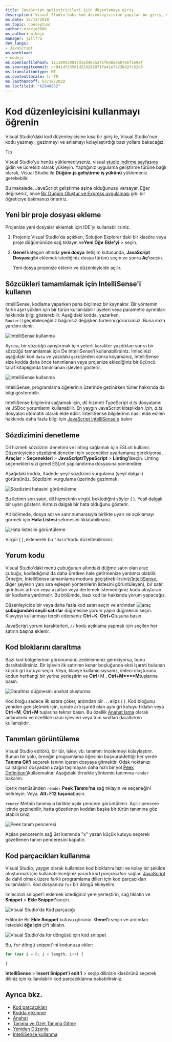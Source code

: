 ```yaml
---
title: JavaScript geliştiricileri için düzenlemeye giriş
description: Visual Studio'daki kod düzenleyicisine yapılan bu giriş, Visual Studio'nun JavaScript kodunu yazmayı, gezinmeyi ve anlamayı kolaylaştırdığı bazı yollardan bazılarını gösterir.
ms.date: 12/13/2018
ms.topic: conceptual
author: mikejo5000
ms.author: mikejo
manager: jillfra
dev_langs:
- JavaScript
ms.workload:
- nodejs
ms.openlocfilehash: 111100038817d16d4655271f648aeb076bf1e9af
ms.sourcegitcommit: cc841df335d1d22d281871fe41e74238d2fc52a6
ms.translationtype: MT
ms.contentlocale: tr-TR
ms.lasthandoff: 03/18/2020
ms.locfileid: "62840852"
---
```

# <a name="learn-to-use-the-code-editor"></a>Kod düzenleyicisini kullanmayı öğrenin

Visual Studio'daki kod düzenleyicisine kısa bir giriş te, Visual Studio'nun kodu yazmayı, gezinmeyi ve anlamayı kolaylaştırdığı bazı yollara bakacağız.

> [!TIP]
> Visual Studio'yu henüz yüklemediyseniz, visual [studio indirme sayfasına](https://visualstudio.microsoft.com/downloads/) gidin ve ücretsiz olarak yükleyin. Yaptığınız uygulama geliştirme türüne bağlı olarak, Visual Studio ile **Düğüm.js geliştirme iş yükünü** yüklemeniz gerekebilir.

Bu makalede, JavaScript geliştirme aşina olduğunuzu varsayar. Eğer değilseniz, önce [Bir Düğüm Oluştur ve Express uygulaması](../javascript/tutorial-nodejs.md) gibi bir öğreticiye bakmanızı öneririz.

## <a name="add-a-new-project-file"></a>Yeni bir proje dosyası ekleme

Projenize yeni dosyalar eklemek için IDE'yi kullanabilirsiniz.

1. Projeniz Visual Studio'da açıkken, Solution Explorer'daki bir klasöre veya proje düğümünüze sağ tıklayın ve**Yeni Öğe** **Ekle'yi** > seçin.

1. **Genel** kategori altında **yeni dosya** iletişim kutusunda, **JavaScript Dosyası**gibi eklemek istediğiniz dosya türünü seçin ve sonra **Aç'ı**seçin.

    Yeni dosya projenize eklenir ve düzenleyicide açılır.

## <a name="use-intellisense-to-complete-words"></a>Sözcükleri tamamlamak için IntelliSense'i kullanın

IntelliSense, kodlama yaparken paha biçilmez bir kaynaktır. Bir yöntemin farklı aşırı yükleri için bir türün kullanılabilir üyeleri veya parametre ayrıntıları hakkında bilgi gösterebilir. Aşağıdaki kodda, yazarken, `Router()`geçebileceğiniz bağımsız değişken türlerini görürsünüz. Buna imza yardımı denir.

![IntelliSense kullanma](../javascript/media/write-code-signature-checking.png)

Ayrıca, bir sözcüğü ayrıştırmak için yeterli karakter yazdıktan sonra bir sözcüğü tamamlamak için De IntelliSense'i kullanabilirsiniz. İmlecinizi aşağıdaki kod `data` ve yazıdaki `get`dizeden sonra koyarsanız, IntelliSense size kodda daha önce tanımlanan veya projenize eklediğiniz bir üçüncü taraf kitaplığında tanımlanan işlevleri gösterir.

![IntelliSense kullanma](../javascript/media/write-code-intellisense.png)

IntelliSense, programlama öğelerinin üzerinde gezinirken türler hakkında da bilgi gösterebilir.

IntelliSense bilgilerini sağlamak için, dil hizmeti TypeScript *d.ts* dosyalarını ve JSDoc yorumlarını kullanabilir. En yaygın JavaScript kitaplıkları *için, d.ts* dosyaları otomatik olarak elde edilir. IntelliSense bilgilerinin nasıl elde edilen hakkında daha fazla bilgi için [JavaScript IntelliSense'e](../ide/javascript-intellisense.md?toc=/visualstudio/javascript/toc.json) bakın

## <a name="check-syntax"></a>Sözdizimini denetleme

Dil hizmeti sözdizimi denetimi ve linting sağlamak için ESLint kullanır. Düzenleyicide sözdizimi denetimi için seçenekler ayarlamanız gerekiyorsa, **Araçlar** > **Seçenekleri** > **JavaScript/TypeScript** > **Linting'i**seçin. Linting seçenekleri sizi genel ESLint yapılandırma dosyasına yönlendirer.

Aşağıdaki kodda, ifadede yeşil sözdizimi vurgulama (yeşil dalgalı) görürsünüz. Sözdizimi vurgulama üzerinde gezinmek.

![Sözdizimi hatasini görüntüleme](../javascript/media/write-code-syntax-checking.png)

Bu iletinin son satırı, dil hizmetinin virgül`,`beklediğini söyler ( ). Yeşil dalgalı bir uyarı gösterir. Kırmızı dalgalı bir hata olduğunu gösterir.

Alt bölmede, dosya adı ve satır numarasıyla birlikte uyarı ve açıklamayı görmek için **Hata Listesi** sekmesini tıklatabilirsiniz.

![Hata listesini görüntüleme](../javascript/media/write-code-error-list.png)

Virgül ( )`,`eklenerek bu `"data"`kodu düzeltebilirsiniz.

## <a name="comment-out-code"></a>Yorum kodu

Visual Studio'daki menü çubuğunun altındaki düğme satırı olan araç çubuğu, kodladığınız da daha üretken hale getirmenize yardımcı olabilir. Örneğin, IntelliSense tamamlama modunu geçiştirebilirsiniz[(IntelliSense,](../ide/using-intellisense.md) diğer şeylerin yanı sıra eşleşen yöntemlerin listesini görüntüleyen), bir satır girintisini artıran veya azaltan veya derlemek istemediğiniz kodu oluşturan bir kodlama yardımıdır. Bu bölümde, bazı kod lar hakkında yorum yapacağız.

Düzenleyicide bir veya daha fazla kod satırı seçin ve ardından ![araç](../javascript/media/write-code-comment-out.png) **çubuğundaki seçili satırlar** düğmesine yorum yapın düğmesini seçin. Klavyeyi kullanmayı tercih ederseniz **Ctrl**+**K**, **Ctrl**+**C**tuşuna basın.

JavaScript yorum karakterleri, `//` kodu açıklama yapmak için seçilen her satırın başına eklenir.

## <a name="collapse-code-blocks"></a>Kod bloklarını daraltma

Bazı kod bölgelerinin görünümünü zedelemeniz gerekiyorsa, bunu daraltabilirsiniz. Bir işlevin ilk satırının kenar boşluğunda eksi işareti bulunan küçük gri kutuyu seçin. Veya, klavye kullanıcısıysanız, imleci oluşturucu kodun herhangi bir yerine yerleştirin ve **Ctrl**+M , **Ctrl**+**M****M**tuşlarına basın.

![Daraltma düğmesini anahat oluşturma](../javascript/media/write-code-collapse-code.png)

Kod bloğu sadece ilk satıra çöker, ardından bir`...`elips ( ). Kod bloğunu yeniden genişletmek için, içinde artı işareti olan aynı gri kutuyu tıklatın veya **Ctrl**+**M**, **Ctrl**+**M** tuşlarına tekrar basın. Bu özellik [Anahat lama](../ide/outlining.md) olarak adlandırılır ve özellikle uzun işlevleri veya tüm sınıfları daraltırken kullanışlıdır.

## <a name="view-definitions"></a>Tanımları görüntüleme

Visual Studio editörü, bir tür, işlev, vb. tanımını incelemeyi kolaylaştırır. Bunun bir yolu, örneğin programlama öğesinin başvuruldettiği her yerde **Tanıma Git'i** seçerek tanımı içeren dosyaya gitmektir. Odak noktanızı çalıştığınız dosyadan uzağa taşımayan daha hızlı bir yol [Peek Definition'ı](../ide/go-to-and-peek-definition.md#peek-definition)kullanmaktır. Aşağıdaki örnekte yöntemin tanımına `render` bakalım.

İçerik menüsünden `render` **Peek Tanımı'na** sağ tıklayın ve seçeneğini belirleyin. Veya, **Alt**+**F12 tuşuna**basın.

   `render` Metnin tanımıyla birlikte açılır pencere görüntülenir. Açılır pencere içinde gezinebilir, hatta gözetlenen koddan başka bir türün tanımına göz atabilirsiniz.

   ![Peek tanım penceresi](../javascript/media/write-code-peek-definition.png)

Açılan pencerenin sağ üst kısmında "x" yazan küçük kutuyu seçerek gözetlenen tanım penceresini kapatın.

## <a name="use-code-snippets"></a>Kod parçacıkları kullanma

Visual Studio, yaygın olarak kullanılan kod bloklarını hızlı ve kolay bir şekilde oluşturmak için kullanabileceğiniz yararlı *kod parçacıkları* sağlar. [JavaScript](../ide/code-snippets.md) de dahil olmak üzere farklı programlama dilleri için kod parçacıkları kullanılabilir. Kod dosyanıza `for` bir döngü ekleyelim.

İmlecinizi snippet'i eklemek istediğiniz yere yerleştirin, sağ tıklatın ve **Snippet** > **Ekle Snippet'i**seçin.

![Visual Studio'da Kod parçacığı](../javascript/media/write-code-insert-snippet.png)

Editörde Bir **Ekle Snippet** kutusu görünür. **Genel'i** seçin ve ardından listedeki **öğe için** çift tıklatın.

![Visual Studio'da for döngüsü için kod snippet](../javascript/media/write-code-insert-snippet-for-loop.png)

Bu, `for` döngü snippet'ini kodunuza ekler:

```javascript
for (var i = 0; i < length; i++) {

}
```

**IntelliSense** > **Insert Snippet'i** **edit'i** > seçip dilinizin klasörünü seçerek diliniz için kullanılabilir kod parçacıklarına bakabilirsiniz.

## <a name="see-also"></a>Ayrıca bkz.

- [Kod parçacıkları](../ide/code-snippets.md)
- [Kodda gezinme](../ide/navigating-code.md)
- [Anahat](../ide/outlining.md)
- [Tanıma ve Özet Tanıma Gitme](../ide/go-to-and-peek-definition.md)
- [Yeniden Düzenle](../ide/refactoring-in-visual-studio.md)
- [IntelliSense kullanma](../ide/using-intellisense.md)

